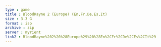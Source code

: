 ```yaml
---
type : game
title : BloodRayne 2 (Europe) (En,Fr,De,Es,It)
size : 3.3 G
format : iso
archive : zip
server : myrient
link2 : BloodRayne%202%20%28Europe%29%20%28En%2CFr%2CDe%2CEs%2CIt%29
---
```

